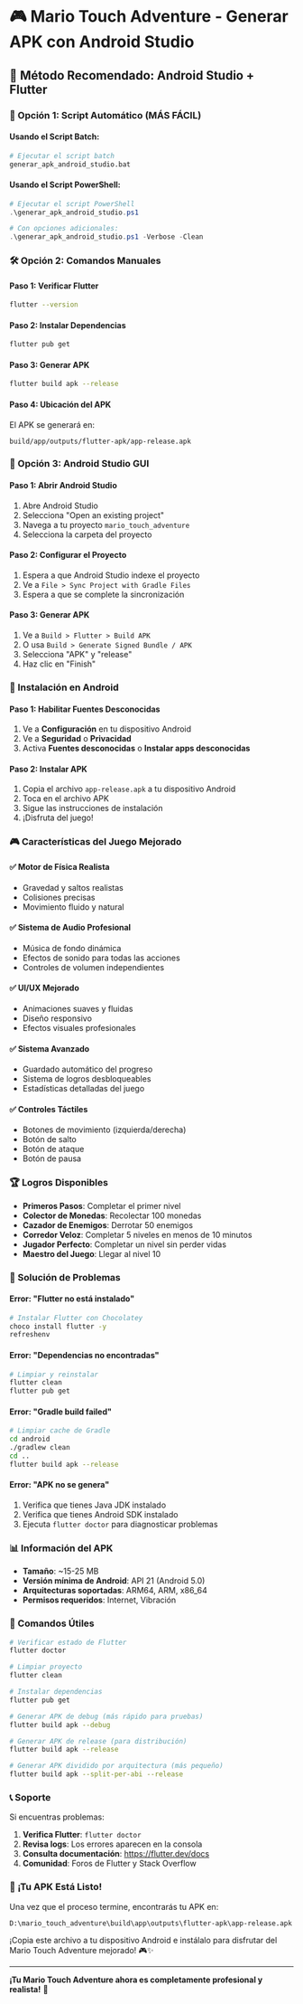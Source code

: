 # 🎮 Mario Touch Adventure - Generar APK con Android Studio

## 📱 Método Recomendado: Android Studio + Flutter

### 🚀 Opción 1: Script Automático (MÁS FÁCIL)

#### Usando el Script Batch:
```bash
# Ejecutar el script batch
generar_apk_android_studio.bat
```

#### Usando el Script PowerShell:
```powershell
# Ejecutar el script PowerShell
.\generar_apk_android_studio.ps1

# Con opciones adicionales:
.\generar_apk_android_studio.ps1 -Verbose -Clean
```

### 🛠️ Opción 2: Comandos Manuales

#### Paso 1: Verificar Flutter
```bash
flutter --version
```

#### Paso 2: Instalar Dependencias
```bash
flutter pub get
```

#### Paso 3: Generar APK
```bash
flutter build apk --release
```

#### Paso 4: Ubicación del APK
El APK se generará en:
```
build/app/outputs/flutter-apk/app-release.apk
```

### 🎯 Opción 3: Android Studio GUI

#### Paso 1: Abrir Android Studio
1. Abre Android Studio
2. Selecciona "Open an existing project"
3. Navega a tu proyecto `mario_touch_adventure`
4. Selecciona la carpeta del proyecto

#### Paso 2: Configurar el Proyecto
1. Espera a que Android Studio indexe el proyecto
2. Ve a `File > Sync Project with Gradle Files`
3. Espera a que se complete la sincronización

#### Paso 3: Generar APK
1. Ve a `Build > Flutter > Build APK`
2. O usa `Build > Generate Signed Bundle / APK`
3. Selecciona "APK" y "release"
4. Haz clic en "Finish"

### 📱 Instalación en Android

#### Paso 1: Habilitar Fuentes Desconocidas
1. Ve a **Configuración** en tu dispositivo Android
2. Ve a **Seguridad** o **Privacidad**
3. Activa **Fuentes desconocidas** o **Instalar apps desconocidas**

#### Paso 2: Instalar APK
1. Copia el archivo `app-release.apk` a tu dispositivo Android
2. Toca en el archivo APK
3. Sigue las instrucciones de instalación
4. ¡Disfruta del juego!

### 🎮 Características del Juego Mejorado

#### ✅ Motor de Física Realista
- Gravedad y saltos realistas
- Colisiones precisas
- Movimiento fluido y natural

#### ✅ Sistema de Audio Profesional
- Música de fondo dinámica
- Efectos de sonido para todas las acciones
- Controles de volumen independientes

#### ✅ UI/UX Mejorado
- Animaciones suaves y fluidas
- Diseño responsivo
- Efectos visuales profesionales

#### ✅ Sistema Avanzado
- Guardado automático del progreso
- Sistema de logros desbloqueables
- Estadísticas detalladas del juego

#### ✅ Controles Táctiles
- Botones de movimiento (izquierda/derecha)
- Botón de salto
- Botón de ataque
- Botón de pausa

### 🏆 Logros Disponibles

- **Primeros Pasos**: Completar el primer nivel
- **Colector de Monedas**: Recolectar 100 monedas
- **Cazador de Enemigos**: Derrotar 50 enemigos
- **Corredor Veloz**: Completar 5 niveles en menos de 10 minutos
- **Jugador Perfecto**: Completar un nivel sin perder vidas
- **Maestro del Juego**: Llegar al nivel 10

### 🔧 Solución de Problemas

#### Error: "Flutter no está instalado"
```bash
# Instalar Flutter con Chocolatey
choco install flutter -y
refreshenv
```

#### Error: "Dependencias no encontradas"
```bash
# Limpiar y reinstalar
flutter clean
flutter pub get
```

#### Error: "Gradle build failed"
```bash
# Limpiar cache de Gradle
cd android
./gradlew clean
cd ..
flutter build apk --release
```

#### Error: "APK no se genera"
1. Verifica que tienes Java JDK instalado
2. Verifica que tienes Android SDK instalado
3. Ejecuta `flutter doctor` para diagnosticar problemas

### 📊 Información del APK

- **Tamaño**: ~15-25 MB
- **Versión mínima de Android**: API 21 (Android 5.0)
- **Arquitecturas soportadas**: ARM64, ARM, x86_64
- **Permisos requeridos**: Internet, Vibración

### 🚀 Comandos Útiles

```bash
# Verificar estado de Flutter
flutter doctor

# Limpiar proyecto
flutter clean

# Instalar dependencias
flutter pub get

# Generar APK de debug (más rápido para pruebas)
flutter build apk --debug

# Generar APK de release (para distribución)
flutter build apk --release

# Generar APK dividido por arquitectura (más pequeño)
flutter build apk --split-per-abi --release
```

### 📞 Soporte

Si encuentras problemas:

1. **Verifica Flutter**: `flutter doctor`
2. **Revisa logs**: Los errores aparecen en la consola
3. **Consulta documentación**: https://flutter.dev/docs
4. **Comunidad**: Foros de Flutter y Stack Overflow

### 🎯 ¡Tu APK Está Listo!

Una vez que el proceso termine, encontrarás tu APK en:
```
D:\mario_touch_adventure\build\app\outputs\flutter-apk\app-release.apk
```

¡Copia este archivo a tu dispositivo Android e instálalo para disfrutar del Mario Touch Adventure mejorado! 🎮✨

---

**¡Tu Mario Touch Adventure ahora es completamente profesional y realista!** 🚀

